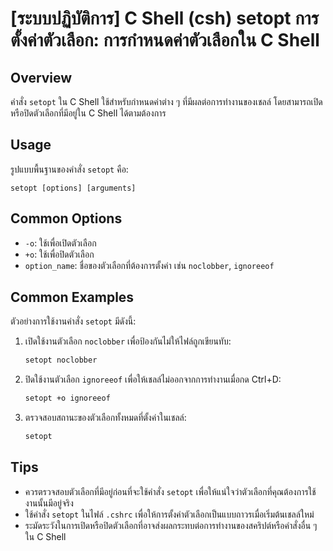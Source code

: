 # [ระบบปฏิบัติการ] C Shell (csh) setopt การตั้งค่าตัวเลือก: การกำหนดค่าตัวเลือกใน C Shell

## Overview
คำสั่ง `setopt` ใน C Shell ใช้สำหรับกำหนดค่าต่าง ๆ ที่มีผลต่อการทำงานของเชลล์ โดยสามารถเปิดหรือปิดตัวเลือกที่มีอยู่ใน C Shell ได้ตามต้องการ

## Usage
รูปแบบพื้นฐานของคำสั่ง `setopt` คือ:

```
setopt [options] [arguments]
```

## Common Options
- `-o`: ใช้เพื่อเปิดตัวเลือก
- `+o`: ใช้เพื่อปิดตัวเลือก
- `option_name`: ชื่อของตัวเลือกที่ต้องการตั้งค่า เช่น `noclobber`, `ignoreeof`

## Common Examples
ตัวอย่างการใช้งานคำสั่ง `setopt` มีดังนี้:

1. เปิดใช้งานตัวเลือก `noclobber` เพื่อป้องกันไม่ให้ไฟล์ถูกเขียนทับ:
   ```csh
   setopt noclobber
   ```

2. ปิดใช้งานตัวเลือก `ignoreeof` เพื่อให้เชลล์ไม่ออกจากการทำงานเมื่อกด Ctrl+D:
   ```csh
   setopt +o ignoreeof
   ```

3. ตรวจสอบสถานะของตัวเลือกทั้งหมดที่ตั้งค่าในเชลล์:
   ```csh
   setopt
   ```

## Tips
- ควรตรวจสอบตัวเลือกที่มีอยู่ก่อนที่จะใช้คำสั่ง `setopt` เพื่อให้แน่ใจว่าตัวเลือกที่คุณต้องการใช้งานนั้นมีอยู่จริง
- ใช้คำสั่ง `setopt` ในไฟล์ `.cshrc` เพื่อให้การตั้งค่าตัวเลือกเป็นแบบถาวรเมื่อเริ่มต้นเชลล์ใหม่
- ระมัดระวังในการเปิดหรือปิดตัวเลือกที่อาจส่งผลกระทบต่อการทำงานของสคริปต์หรือคำสั่งอื่น ๆ ใน C Shell